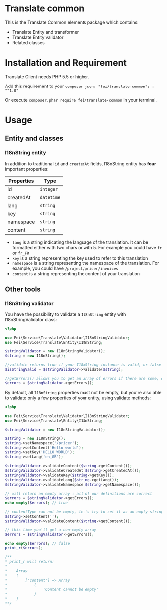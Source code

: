 # Translate common

This is the Translate Common elements package which contains:
                                       
* Translate Entity and transformer
* Translate Entity validator
* Related classes

# Installation and Requirement
  
Translate Client needs PHP 5.5 or higher.

Add this requirement to your `composer.json: "fei/translate-common": : "^1.0"`

Or execute `composer.phar require fei/translate-common` in your terminal.

# Usage

## Entity and classes

### I18nString entity

In addition to traditional `id` and `createdAt` fields, I18nString entity has **four** important properties:

| Properties    | Type              |
|---------------|-------------------|
| id            | `integer`         |
| createdAt     | `datetime`        |
| lang             | `string`          |
| key           | `string`          |
| namespace     | `string`         |
| content       | `string`         |

* `lang` is a string indicating the language of the translation. It can be formatted either with two chars or with 5. For example you could have `fr` or `fr_FR`
* `key` is a string representing the key used to refer to this translation
* `namespace` is a string representing the namespace of the translation. For example, you could have `/project/pricer/invoices`
* `content` is a string representing the content of your translation

## Other tools

### I18nString validator

You have the possibility to validate a `I18nString` entity with I18nStringValidator class:

```php
<?php

use Fei\Service\Translate\Validator\I18nStringValidator;
use Fei\Service\Translate\Entity\I18nString;

$stringValidator = new I18nStringValidator();
$string = new I18nString();

//validate returns true if your I18nString instance is valid, or false in the other case
$isStringValid = $stringValidator->validate($string);

//getErrors() allows you to get an array of errors if there are some, or an empty array in the other case
$errors = $stringValidator->getErrors();

```

By default, all `I18nString` properties must not be empty, but you're also able to validate only a few properties of your entity, using validate methods:

```php
<?php

use Fei\Service\Translate\Validator\I18nStringValidator;
use Fei\Service\Translate\Entity\I18nString;

$stringValidator = new I18nStringValidator();

$string = new I18nString();
$string->setNamespace('/pricer');
$string->setContent('Hello world');
$string->setKey('HELLO_WORLD');
$string->setLang('en_GB');

$stringValidator->validateContent($string->getContent());
$stringValidator->validateCreatedAt($string->getCreatedAt());
$stringValidator->validateKey($string->getKey());
$stringValidator->validateLang($string->getLang());
$stringValidator->validateNamespace($string->getNamespace());

// will return an empty array : all of our definitions are correct
$errors = $stringValidator->getErrors();
echo empty($errors); // true

// contentType can not be empty, let's try to set it as an empty string
$string->setContent('');
$stringValidator->validateContent($string->getContent());

// this time you'll get a non-empty array
$errors = $stringValidator->getErrors();

echo empty($errors); // false
print_r($errors);

/**
* print_r will return:
*
*    Array
*    (
*        ['content'] => Array
*            (
*                'Content cannot be empty'
*            )
*    )
**/
```
